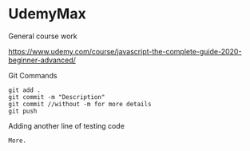 # UdemyMax
General course work

https://www.udemy.com/course/javascript-the-complete-guide-2020-beginner-advanced/

Git Commands
``` 
git add .
git commit -m "Description"
git commit //without -m for more details
git push
```
Adding another line of testing code
```
More.